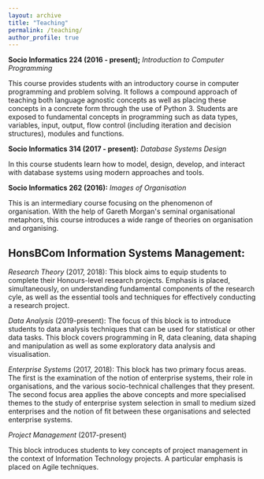 ```yaml
---
layout: archive
title: "Teaching"
permalink: /teaching/
author_profile: true
---
```


**Socio Informatics 224 (2016 - present);** *Introduction to Computer Programming*<br/>

This course provides students with an introductory course in computer programming and problem solving. It follows a compound approach of teaching both language agnostic concepts as well as placing these concepts in a concrete form through the use of Python 3. Students are exposed to fundamental concepts in programming such as data types, variables, input, output, flow control (including iteration and decision structures), modules and functions.

**Socio Informatics 314 (2017 - present):** *Database Systems Design*<br/>

In this course students learn how to model, design, develop, and interact with database systems using modern approaches and tools.

**Socio Informatics 262 (2016):** *Images of Organisation*<br/>

This is an intermediary course focusing on the phenomenon of organisation. With the help of Gareth Morgan's seminal organisational metaphors, this course introduces a wide range of theories on organisation and organising.

## HonsBCom Information Systems Management: 

*Research Theory* (2017, 2018): This block aims to equip students to complete their Honours-level research projects. Emphasis is placed, simultaneously, on understanding fundamental components of the research cyle, as well as the essential tools and techniques for effectively conducting a research project.

*Data Analysis* (2019-present): The focus of this block is to introduce students to data analysis techniques that can be used for statistical or other data tasks. This block covers programming in R, data cleaning, data shaping and manipulation as well as some exploratory data analysis and visualisation. 

*Enterprise Systems* (2017, 2018): This block has two primary focus areas. The first is the examination of the notion of enterprise systems, their role in organisations, and the various socio-technical challenges that they present. The second focus area applies the above concepts and more specialised themes to the study of enterprise system selection in small to medium sized enterprises and the notion of fit between these organisations and selected enterprise systems.

*Project Management* (2017-present)<br/>

This block introduces students to key concepts of project management in the context of Information Technology projects. A particular emphasis is placed on Agile techniques.



